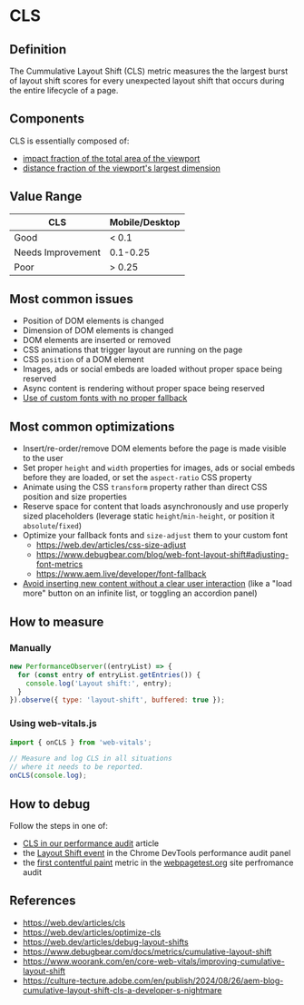# CLS

## Definition

The Cummulative Layout Shift (CLS) metric measures the the largest burst of layout shift scores for every unexpected layout shift that occurs during the entire lifecycle of a page.

## Components

CLS is essentially composed of:
- [impact fraction of the total area of the viewport](https://web.dev/articles/cls#impact-fraction)
- [distance fraction of the viewport's largest dimension](https://web.dev/articles/cls#distance-fraction)

## Value Range

| CLS               | Mobile/Desktop |
|-------------------|----------------|
| Good              | < 0.1          |
| Needs Improvement | 0.1-0.25       |
| Poor              | > 0.25         |

## Most common issues

- Position of DOM elements is changed
- Dimension of DOM elements is changed
- DOM elements are inserted or removed
- CSS animations that trigger layout are running on the page
- CSS `position` of a DOM element
- Images, ads or social embeds are loaded without proper space being reserved
- Async content is rendering without proper space being reserved
- [Use of custom fonts with no proper fallback](https://www.debugbear.com/blog/web-font-layout-shift)

## Most common optimizations

- Insert/re-order/remove DOM elements before the page is made visible to the user
- Set proper `height` and `width` properties for images, ads or social embeds before they are loaded, or set the `aspect-ratio` CSS property
- Animate using the CSS `transform` property rather than direct CSS position and size properties
- Reserve space for content that loads asynchronously and use properly sized placeholders (leverage static `height`/`min-height`, or position it `absolute`/`fixed`)
- Optimize your fallback fonts and `size-adjust` them to your custom font
  - https://web.dev/articles/css-size-adjust
  - https://www.debugbear.com/blog/web-font-layout-shift#adjusting-font-metrics
  - https://www.aem.live/developer/font-fallback
- [Avoid inserting new content without a clear user interaction](https://web.dev/articles/optimize-cls#avoid_inserting_new_content_without_a_user_interaction) (like a "load more" button on an infinite list, or toggling an accordion panel)

## How to measure

### Manually
```js
new PerformanceObserver((entryList) => {
  for (const entry of entryList.getEntries()) {
    console.log('Layout shift:', entry);
  }
}).observe({ type: 'layout-shift', buffered: true });
```

### Using web-vitals.js

```js
import { onCLS } from 'web-vitals';

// Measure and log CLS in all situations
// where it needs to be reported.
onCLS(console.log);
```

## How to debug

Follow the steps in one of:
- [CLS in our performance audit](./performance-audit.md#cls) article
- the [Layout Shift event](https://web.dev/articles/debug-layout-shifts#devtools) in the Chrome DevTools performance audit panel
- the [first contentful paint](https://docs.webpagetest.org/getting-started/#first-contentful-paint) metric in the [webpagetest.org]() site perfromance audit


## References

- https://web.dev/articles/cls
- https://web.dev/articles/optimize-cls
- https://web.dev/articles/debug-layout-shifts
- https://www.debugbear.com/docs/metrics/cumulative-layout-shift
- https://www.woorank.com/en/core-web-vitals/improving-cumulative-layout-shift
- https://culture-tecture.adobe.com/en/publish/2024/08/26/aem-blog-cumulative-layout-shift-cls-a-developer-s-nightmare
